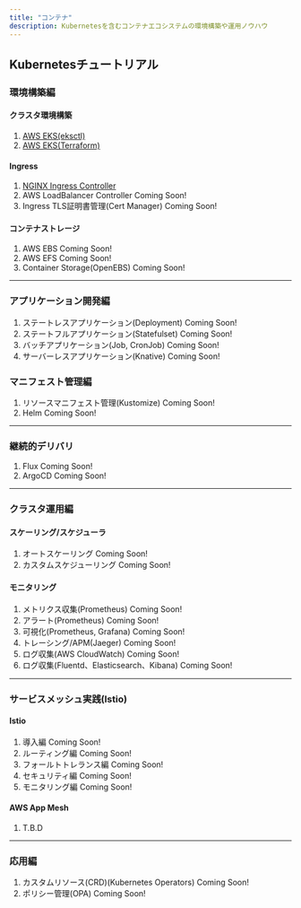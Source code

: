 ```yaml
---
title: "コンテナ"
description: Kubernetesを含むコンテナエコシステムの環境構築や運用ノウハウ
---
```


## Kubernetesチュートリアル

### 環境構築編
#### クラスタ環境構築
1. [AWS EKS(eksctl)](/containers/k8s/tutorial/infra/aws-eks-eksctl)
2. [AWS EKS(Terraform)](/containers/k8s/tutorial/infra/aws-eks-terraform)

#### Ingress
1. [NGINX Ingress Controller](/containers/k8s/tutorial/ingress/ingress-nginx)
2. AWS LoadBalancer Controller Coming Soon!
3. Ingress TLS証明書管理(Cert Manager) Coming Soon!

#### コンテナストレージ
1. AWS EBS Coming Soon!
2. AWS EFS Coming Soon!
3. Container Storage(OpenEBS) Coming Soon!

---

### アプリケーション開発編
1. ステートレスアプリケーション(Deployment) Coming Soon!
2. ステートフルアプリケーション(Statefulset) Coming Soon!
3. バッチアプリケーション(Job, CronJob) Coming Soon!
4. サーバーレスアプリケーション(Knative) Coming Soon!

### マニフェスト管理編
1. リソースマニフェスト管理(Kustomize) Coming Soon!
2. Helm Coming Soon!

---

### 継続的デリバリ
1. Flux Coming Soon!
2. ArgoCD Coming Soon!

---

### クラスタ運用編

#### スケーリング/スケジューラ
1. オートスケーリング Coming Soon!
2. カスタムスケジューリング Coming Soon!

#### モニタリング
1. メトリクス収集(Prometheus) Coming Soon!
2. アラート(Prometheus) Coming Soon!
3. 可視化(Prometheus, Grafana) Coming Soon!
4. トレーシング/APM(Jaeger) Coming Soon!
5. ログ収集(AWS CloudWatch) Coming Soon!
6. ログ収集(Fluentd、Elasticsearch、Kibana) Coming Soon!

---

### サービスメッシュ実践(Istio)
#### Istio
1. 導入編 Coming Soon!
1. ルーティング編 Coming Soon!
1. フォールトトレランス編 Coming Soon!
1. セキュリティ編 Coming Soon!
1. モニタリング編 Coming Soon!

#### AWS App Mesh
1. T.B.D

---

### 応用編
1. カスタムリソース(CRD)(Kubernetes Operators) Coming Soon!
1. ポリシー管理(OPA) Coming Soon!
